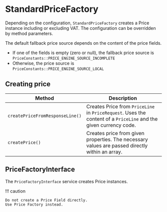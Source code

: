 # StandardPriceFactory

Depending on the configuration, `StandardPriceFactory` creates a Price instance including or excluding VAT.
The configuration can be overridden by method parameters.

The default fallback price source depends on the content of the price fields.

- If one of the fields is empty (zero or null), the fallback price source is `PriceConstants::PRICE_ENGINE_SOURCE_INCOMPLETE`
- Otherwise, the price source is `PriceConstants::PRICE_ENGINE_SOURCE_LOCAL`

## Creating price

|Method|Description|
|---|---|
| `createPriceFromResponseLine()` | Creates Price from `PriceLine` in `PriceRequest`. Uses the content of a `PriceLine` and the given currency code. |
| `createPrice()` | Creates price from given properties. The necessary values are passed directly within an array. |

## PriceFactoryInterface

The `PriceFactoryInterface` service creates Price instances.

!!! caution

    Do not create a Price Field directly. 
    Use Price Factory instead.
